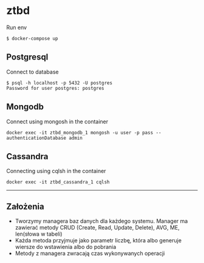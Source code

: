 # ztbd

Run env
```commandline
$ docker-compose up
```


## Postgresql

Connect to database
```commandline
$ psql -h localhost -p 5432 -U postgres
Password for user postgres: postgres
```


## Mongodb

Connect using mongosh in the container
```commandline
docker exec -it ztbd_mongodb_1 mongosh -u user -p pass --authenticationDatabase admin
```

## Cassandra
Connecting using cqlsh in the container
```commandline
docker exec -it ztbd_cassandra_1 cqlsh
```


---

## Założenia

- Tworzymy managera baz danych dla każdego systemu. Manager ma zawierać metody CRUD (Create, Read, Update, Delete), AVG, ME, len(słowa w tabeli)
- Każda metoda przyjmuje jako parametr liczbę, która albo generuje wiersze do wstawienia albo do pobrania
- Metody z managera zwracają czas wykonywanych operacji

